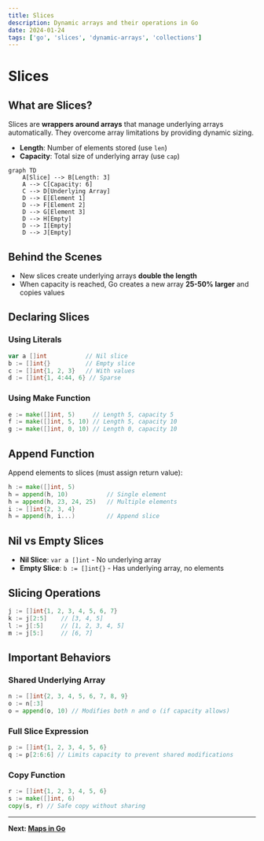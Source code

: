 ```yaml
---
title: Slices
description: Dynamic arrays and their operations in Go
date: 2024-01-24
tags: ['go', 'slices', 'dynamic-arrays', 'collections']
---
```


# Slices 

## What are Slices?

Slices are **wrappers around arrays** that manage underlying arrays automatically. They overcome array limitations by providing dynamic sizing.

- **Length**: Number of elements stored (use `len`)
- **Capacity**: Total size of underlying array (use `cap`)

```mermaid
graph TD
    A[Slice] --> B[Length: 3]
    A --> C[Capacity: 6]
    C --> D[Underlying Array]
    D --> E[Element 1]
    D --> F[Element 2]
    D --> G[Element 3]
    D --> H[Empty]
    D --> I[Empty]
    D --> J[Empty]
```

## Behind the Scenes

- New slices create underlying arrays **double the length**
- When capacity is reached, Go creates a new array **25-50% larger** and copies values

## Declaring Slices

### Using Literals
```go
var a []int           // Nil slice
b := []int{}          // Empty slice
c := []int{1, 2, 3}   // With values
d := []int{1, 4:44, 6} // Sparse
```

### Using Make Function
```go
e := make([]int, 5)     // Length 5, capacity 5
f := make([]int, 5, 10) // Length 5, capacity 10
g := make([]int, 0, 10) // Length 0, capacity 10
```

## Append Function

Append elements to slices (must assign return value):

```go
h := make([]int, 5)
h = append(h, 10)           // Single element
h = append(h, 23, 24, 25)   // Multiple elements
i := []int{2, 3, 4}
h = append(h, i...)         // Append slice
```

## Nil vs Empty Slices

- **Nil Slice**: `var a []int` - No underlying array
- **Empty Slice**: `b := []int{}` - Has underlying array, no elements

## Slicing Operations

```go
j := []int{1, 2, 3, 4, 5, 6, 7}
k := j[2:5]    // [3, 4, 5]
l := j[:5]     // [1, 2, 3, 4, 5]
m := j[5:]     // [6, 7]
```

## Important Behaviors

### Shared Underlying Array
```go
n := []int{2, 3, 4, 5, 6, 7, 8, 9}
o := n[:3]
o = append(o, 10) // Modifies both n and o (if capacity allows)
```

### Full Slice Expression
```go
p := []int{1, 2, 3, 4, 5, 6}
q := p[2:6:6] // Limits capacity to prevent shared modifications
```

### Copy Function
```go
r := []int{1, 2, 3, 4, 5, 6}
s := make([]int, 6)
copy(s, r) // Safe copy without sharing
```

---

**Next: [Maps in Go](../fundamentals/maps)**
